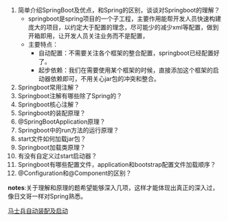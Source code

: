 1. 简单介绍SpringBoot及优点，和Spring的区别，谈谈对Springboot的理解？
   * springboot是spring项目的一个子工程，主要作用能帮开发人员快速构建庞大的项目，以约定大于配置的理念，尽可能少的减少xml等配置，做到开箱即用，让开发人员关注业务而不是配置，
   * 主要特点：
     * 自动配置：不需要关注各个框架的整合配置，springboot已经配置好了。
     * 起步依赖：我们在需要使用某个框架的时候，直接添加这个框架的启动器依赖即可，不用关心jar包的冲突和整合。
2. Springboot常用注解？
3. Springboot注解有哪些除了Spring的？
4. Springboot核心注解？
5. Springboot的装配原理？
6. @SpringBootApplication原理？
7. Springboot中的run方法的运行原理？
8. start文件如何加载jar包？
9. Springboot加载类原理？
10. 有没有自定义过start启动器？
11. Springboot有哪些配置文件，application和bootstrap配置文件加载顺序？
12. @Configuration和@Component的区别？

**notes**:关于理解和原理的题希望能够深入几项，这样才能体现出真正的深入过，像日文哥一样对Spring熟悉。

[马士兵自动装配及启动](https://github.com/bjmashibing/InternetArchitect/blob/master/15%E4%BA%8C%E6%9C%9Fspringboot/%E7%AC%AC%E4%B8%83%E8%8A%82%E8%AF%BE/springboot%E6%BA%90%E7%A0%81%E8%A7%A3%E6%9E%90(%E4%BA%8C)%EF%BC%9A%E8%87%AA%E5%8A%A8%E8%A3%85%E9%85%8D%E5%8E%9F%E7%90%86.md)

